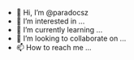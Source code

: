 - 👋 Hi, I’m @paradocsz
- 👀 I’m interested in ...
- 🌱 I’m currently learning ...
- 💞️ I’m looking to collaborate on ...
- 📫 How to reach me ...

<!---
paradocsz/paradocsz is a ✨ special ✨ repository because its `README.md` (this file) appears on your GitHub profile.
You can click the Preview link to take a look at your changes.
--->
